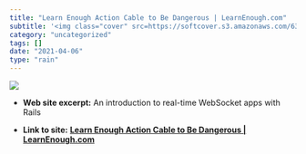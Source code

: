 ```yaml
---
title: "Learn Enough Action Cable to Be Dangerous | LearnEnough.com"
subtitle: '<img class="cover" src=https://softcover.s3.amazonaws.com/636/learn_enough_action_cable/images/cover...'
category: "uncategorized"
tags: []
date: "2021-04-06"
type: "rain"
---
```

<img class="cover" src=https://softcover.s3.amazonaws.com/636/learn_enough_action_cable/images/cover-web.png>



* **Web site excerpt:** An introduction to real-time WebSocket apps with Rails

* **Link to site:** **[Learn Enough Action Cable to Be Dangerous | LearnEnough.com](https://www.learnenough.com/action-cable-tutorial#sec-websockets_and_action_cable)**